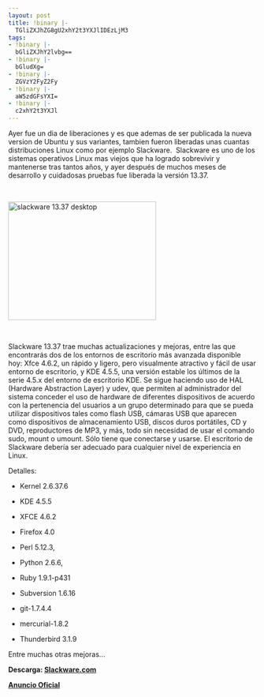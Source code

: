 ```yaml
---
layout: post
title: !binary |-
  TGliZXJhZG8gU2xhY2t3YXJlIDEzLjM3
tags:
- !binary |-
  bGliZXJhY2lvbg==
- !binary |-
  bGludXg=
- !binary |-
  ZGVzY2FyZ2Fy
- !binary |-
  aW5zdGFsYXI=
- !binary |-
  c2xhY2t3YXJl
---
```

Ayer fue un dia de liberaciones y es que ademas de ser publicada la nueva version de Ubuntu y sus variantes, tambien fueron liberadas unas cuantas distribuciones Linux como por ejemplo Slackware.  Slackware es uno de los sistemas operativos Linux mas viejos que ha logrado sobrevivir y mantenerse tras tantos años, y ayer después de muchos meses de desarrollo y cuidadosas pruebas fue liberada la versión 13.37.

&nbsp;

<a href="http://blog.jam.net.ve/imagenes/uploads/2011/04/slackware.png"><img class="aligncenter size-medium wp-image-776" title="slackware" src="http://blog.jam.net.ve/imagenes/uploads/2011/04/slackware-300x240.png" alt="slackware 13.37 desktop" width="300" height="240" /></a>

&nbsp;

Slackware 13.37 trae muchas actualizaciones y mejoras, entre las que encontrarás dos de los entornos de escritorio más avanzada disponible
hoy: Xfce 4.6.2, un rápido y ligero, pero visualmente atractivo y
fácil de usar entorno de escritorio, y KDE 4.5.5, una versión estable los últimos
de la serie 4.5.x del entorno de escritorio KDE.
Se sigue haciendo uso de HAL (Hardware Abstraction Layer) y udev,
que permiten al administrador del sistema conceder el uso de hardware de diferentes
dispositivos de acuerdo con la pertenencia del usuarios a un grupo determinado para que se pueda utilizar dispositivos tales como flash USB, cámaras USB que aparecen como dispositivos de almacenamiento USB, discos duros portátiles, CD y DVD, reproductores de MP3, y más, todo sin necesidad de usar el comando sudo, mount o umount. Sólo tiene que conectarse y usarse. El escritorio de Slackware debería ser adecuado para cualquier nivel de experiencia en Linux.

Detalles:

- Kernel 2.6.37.6

- KDE 4.5.5

- XFCE 4.6.2

- Firefox 4.0

- Perl 5.12.3,

- Python 2.6.6,

- Ruby 1.9.1-p431

- Subversion 1.6.16

- git-1.7.4.4

- mercurial-1.8.2

- Thunderbird 3.1.9

Entre muchas otras mejoras...

<strong>Descarga: <a title="Slackware downloads" href="http://slackware.com/getslack/" target="_blank">Slackware.com</a></strong>

<strong><a title="Anuncio Oficial de liberacion" href="http://www.slackware.com/announce/13.37.php" target="_blank">Anuncio Oficial</a>
</strong>

&nbsp;
